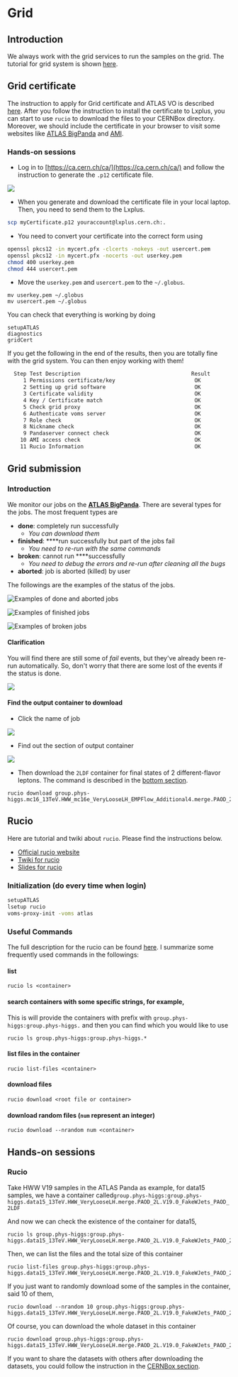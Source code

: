 # Grid

## Introduction

We always work with the grid services to run the samples on the grid. The tutorial for grid system is shown [here](https://indico.cern.ch/event/757797/timetable/?view=standard#b-309103-the-grid-and-getting).

## Grid certificate

The instruction to apply for Grid certificate and ATLAS VO is described [here](https://twiki.cern.ch/twiki/bin/viewauth/AtlasComputing/SoftwareTutorialSoftwareBasics#Grid_Certificates). After you follow the instruction to install the certificate to Lxplus, you can start to use `rucio` to download the files to your CERNBox directory. Moreover, we should include the certificate in your browser to visit some websites like [ATLAS BigPanda](https://bigpanda.cern.ch/) and [AMI](https://ami.in2p3.fr/).

### Hands-on sessions

* Log in to [https://ca.cern.ch/ca/](https://ca.cern.ch/ca/) and follow the instruction to generate the `.p12` certificate file.

![](../.gitbook/assets/ying-mu-kuai-zhao-20190612-xia-wu-2.17.36.png)

* When you generate and download the certificate file in your local laptop. Then, you need to send them to the Lxplus.

```bash
scp myCertificate.p12 youraccount@lxplus.cern.ch:.
```

* You need to convert your certificate into the correct form using

```bash
openssl pkcs12 -in mycert.pfx -clcerts -nokeys -out usercert.pem
openssl pkcs12 -in mycert.pfx -nocerts -out userkey.pem
chmod 400 userkey.pem
chmod 444 usercert.pem
```

* Move the `userkey.pem` and `usercert.pem` to the `~/.globus`.

```text
mv userkey.pem ~/.globus
mv usercert.pem ~/.globus
```

You can check that everything is working by doing

```
setupATLAS
diagnostics
gridCert
```

If you get the following in the end of the results, then you are totally fine with the grid system. You can then enjoy working with them!

```bash
  Step Test Description                                   Result
     1 Permissions certificate/key                         OK
     2 Setting up grid software                            OK
     3 Certificate validity                                OK
     4 Key / Certificate match                             OK
     5 Check grid proxy                                    OK
     6 Authenticate voms server                            OK
     7 Role check                                          OK
     8 Nickname check                                      OK
     9 Pandaserver connect check                           OK
    10 AMI access check                                    OK
    11 Rucio Information                                   OK
```

## Grid submission

### Introduction

We monitor our jobs on the [**ATLAS BigPanda**](https://bigpanda.cern.ch/). There are several types for the jobs. The most frequent types are 

* **done**: completely run successfully
  * _You can download them_ 
* **finished**: ****run successfully but part of the jobs fail
  * _You need to re-run with the same commands_ 
* **broken**: cannot run ****successfully 
  * _You need to debug the errors and re-run after cleaning all the bugs_ 
* **aborted**: job is aborted \(killed\) by user

The followings are the examples of the status of the jobs. 

![Examples of done and aborted jobs](../.gitbook/assets/ying-mu-kuai-zhao-20190612-xia-wu-4.56.49.png)

![Examples of finished jobs](../.gitbook/assets/ying-mu-kuai-zhao-20190612-xia-wu-4.56.59.png)

![Examples of broken jobs](../.gitbook/assets/ying-mu-kuai-zhao-20190612-xia-wu-5.08.31.png)

#### Clarification

You will find there are still some of _fail_ events, but they've already been re-run automatically. So, don't worry that there are some lost of the events if the status is done.

![](../.gitbook/assets/ying-mu-kuai-zhao-20190612-xia-wu-5.12.24.png)

#### Find the output container to download

* Click the name of job

![](../.gitbook/assets/ying-mu-kuai-zhao-20190612-xia-wu-5.11.23%20%281%29.png)

* Find out the section of output container

![](../.gitbook/assets/ying-mu-kuai-zhao-20190612-xia-wu-5.16.27.png)

* Then download the `2LDF` container for final states of 2 different-flavor leptons. The command is described in the [bottom section](grid.md#rucio-1). 

```text
rucio download group.phys-higgs.mc16_13TeV.HWW_mc16e_VeryLooseLH_EMPFlow_Additional4.merge.PAOD_2L.V19.6.1_FakeWJets_PAOD_2LDF/
```

## Rucio

Here are tutorial and twiki about `rucio`. Please find the instructions below.

* [Official rucio website](https://rucio.readthedocs.io/en/latest/)
* [Twiki for rucio](https://twiki.cern.ch/twiki/bin/view/AtlasComputing/SoftwareTutorialGettingDatasets)
* [Slides for rucio](https://indico.cern.ch/event/757797/contributions/3141910/attachments/1735918/2807718/Overview_of_Rucio_-_ATLAS_Software_Tutorial_10_2018.pdf)

### Initialization \(do every time when login\)

```bash
setupATLAS
lsetup rucio
voms-proxy-init -voms atlas
```

### Useful Commands

The full description for the rucio can be found [here](https://rucio.readthedocs.io/en/latest/man/rucio.html). I summarize some frequently used commands in the followings:

#### list

```text
rucio ls <container>
```

#### search containers with some specific strings, for example,

This is will provide the containers with prefix with `group.phys-higgs:group.phys-higgs.` and then you can find which you would like to use 

```text
rucio ls group.phys-higgs:group.phys-higgs.*
```

#### list files in the container

```text
rucio list-files <container>
```

#### download files

```text
rucio download <root file or container>
```

#### download random files \(`num` represent an integer\)

```text
rucio download --nrandom num <container>
```

## Hands-on sessions

### Rucio

Take HWW V19 samples in the ATLAS Panda as example, for data15 samples, we have a container called`group.phys-higgs:group.phys-higgs.data15_13TeV.HWW_VeryLooseLH.merge.PAOD_2L.V19.0_FakeWJets_PAOD_2LDF`

And now we can check the existence of the container for data15,

```text
rucio ls group.phys-higgs:group.phys-higgs.data15_13TeV.HWW_VeryLooseLH.merge.PAOD_2L.V19.0_FakeWJets_PAOD_2LDF/
```

Then, we can list the files and the total size of this container

```text
rucio list-files group.phys-higgs:group.phys-higgs.data15_13TeV.HWW_VeryLooseLH.merge.PAOD_2L.V19.0_FakeWJets_PAOD_2LDF
```

If you just want to randomly download some of the samples in the container, said 10 of them, 

```text
rucio download --nrandom 10 group.phys-higgs:group.phys-higgs.data15_13TeV.HWW_VeryLooseLH.merge.PAOD_2L.V19.0_FakeWJets_PAOD_2LDF
```

Of course, you can download the whole dataset in this container

```text
rucio download group.phys-higgs:group.phys-higgs.data15_13TeV.HWW_VeryLooseLH.merge.PAOD_2L.V19.0_FakeWJets_PAOD_2LDF
```

If you want to share the datasets with others after downloading the datasets, you could follow the instruction in the [CERNBox section](cernbox.md#sharing).

